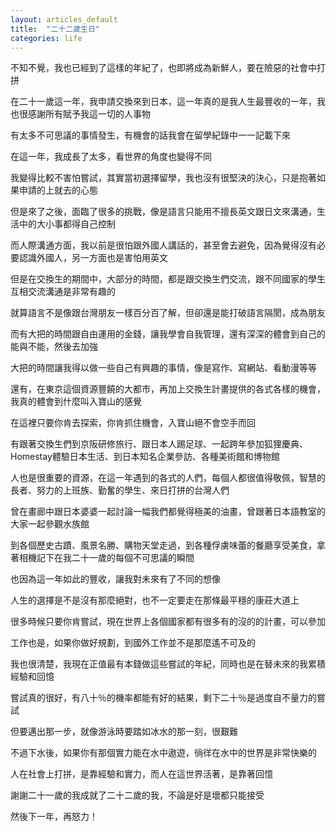 ```yaml
---
layout: articles_default
title:  "二十二歲生日"
categories: life
---
```


不知不覺，我也已經到了這樣的年紀了，也即將成為新鮮人，要在險惡的社會中打拼

在二十一歲這一年，我申請交換來到日本，這一年真的是我人生最豐收的一年，我也很感謝所有賦予我這一切的人事物

有太多不可思議的事情發生，有機會的話我會在留學紀錄中一一記載下來

在這一年，我成長了太多，看世界的角度也變得不同

我變得比較不害怕嘗試，其實當初選擇留學，我也沒有很堅決的決心，只是抱著如果申請的上就去的心態

但是來了之後，面臨了很多的挑戰，像是語言只能用不擅長英文跟日文來溝通，生活中的大小事都得自己控制

而人際溝通方面，我以前是很怕跟外國人講話的，甚至會去避免，因為覺得沒有必要認識外國人，另一方面也是害怕用英文

但是在交換生的期間中，大部分的時間，都是跟交換生們交流，跟不同國家的學生互相交流溝通是非常有趣的

就算語言不是像跟台灣朋友一樣百分百了解，但卻還是能打破語言隔閡，成為朋友

而有大把的時間跟自由運用的金錢，讓我學會自我管理，還有深深的體會到自己的能與不能，然後去加強

大把的時間讓我得以做一些自己有興趣的事情，像是寫作、寫網站、看動漫等等

還有，在東京這個資源豐饒的大都市，再加上交換生計畫提供的各式各樣的機會，我真的體會到什麼叫入寶山的感覺

在這裡只要你肯去探索，你肯抓住機會，入寶山絕不會空手而回

有跟著交換生們到京阪研修旅行、跟日本人踢足球、一起跨年參加狐狸慶典、Homestay體驗日本生活、到日本知名企業參訪、各種美術館和博物館

人也是很重要的資源，在這一年遇到的各式的人們，每個人都很值得敬佩，智慧的長者、努力的上班族、勤奮的學生、來日打拼的台灣人們

曾在畫廊中跟日本婆婆一起討論一幅我們都覺得極美的油畫，曾跟著日本語教室的大家一起參觀水族館

到各個歷史古蹟、風景名勝、購物天堂走過，到各種俘虜味蕾的餐廳享受美食，拿著相機記下在我二十一歲的每個不可思議的瞬間

也因為這一年如此的豐收，讓我對未來有了不同的想像

人生的選擇是不是沒有那麼絕對，也不一定要走在那條最平穩的康莊大道上

很多時候只要你肯嘗試，現在世界上各個國家都有很多有的沒的的計畫，可以參加

工作也是，如果你做好規劃，到國外工作並不是那麼遙不可及的

我也很清楚，我現在正值最有本錢做這些嘗試的年紀，同時也是在替未來的我累積經驗和回憶

嘗試真的很好，有八十％的機率都能有好的結果，剩下二十％是過度自不量力的嘗試

但要邁出那一步，就像游泳時要踏如冰水的那一刻，很艱難

不過下水後，如果你有那個實力能在水中遨遊，徜徉在水中的世界是非常快樂的

人在社會上打拼，是靠經驗和實力，而人在這世界活著，是靠著回憶

謝謝二十一歲的我成就了二十二歲的我，不論是好是壞都只能接受

然後下一年，再怒力！






